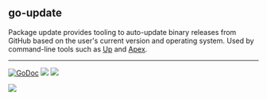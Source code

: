 ## go-update

Package update provides tooling to auto-update binary releases
from GitHub based on the user's current version and operating system. Used by command-line tools such as [Up](https://github.com/apex/up) and [Apex](https://github.com/apex/apex).

---

[![GoDoc](https://godoc.org/github.com/zan8in/go-update?status.svg)](https://godoc.org/github.com/zan8in/go-update)
![](https://img.shields.io/badge/license-MIT-blue.svg)
![](https://img.shields.io/badge/status-stable-green.svg)

<a href="https://apex.sh"><img src="http://tjholowaychuk.com:6000/svg/sponsor"></a>
